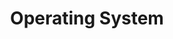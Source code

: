 ---
layout: tag
title: Operating System
class: 'tag'
navigation: True
cover: '/assets/images/cover4.jpg'
logo: '/assets/images/ghost.png'
current: tag
---
